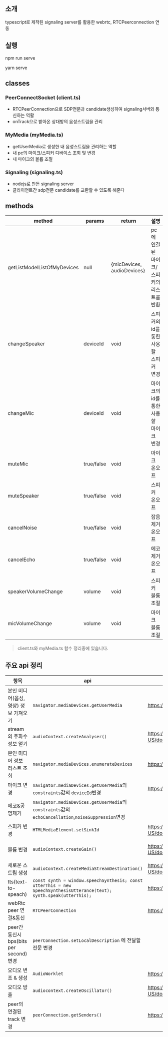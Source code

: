## 소개
typescript로 제작된 signaling server를 활용한 webrtc, RTCPeerconnection 연동

## 실행
npm run serve

yarn serve
 
## classes

### PeerConnectSocket (client.ts)
- RTCPeerConnection으로 SDP전문과 candidate생성하여 signaling서버와 통신하는 역활
- onTrack으로 받아온 상대방의 음성스트림을 관리

### MyMedia (myMedia.ts)
- getUserMedia로 생성한 내 음성스트림을 관리하는 역할
- 내 pc의 마이크/스피커 디바이스 조회 및 변경
- 내 마이크의 볼륨 조절

### Signaling (signaling.ts)
- nodejs로 만든 signaling server
- 클라이언트간 sdp전문 candidate를 교환할 수 있도록 해준다

## methods
| method | params | return | 설명 |
| - | - | - | - |
| getListModelListOfMyDevices | null | {micDevices, audioDevices} | pc에 연결된 마이크/스피커의 리스트를 반환 |
| changeSpeaker | deviceId | void | 스피커의 id를 통한 사용할 스피커 변경 |
| changeMic | deviceId | void | 마이크의 id를 통한 사용할 마이크 변경 |
| muteMic | true/false | void | 마이크 온오프 |
| muteSpeaker | true/false | void | 스피커 온오프 |
| cancelNoise | true/false | void | 잡음제거 온오프 |
| cancelEcho | true/false | void | 에코제거 온오프 |
| speakerVolumeChange | volume | void | 스피커 볼륨조절 |
| micVolumeChange | volume | void | 마이크 볼륨조절 |
> client.ts와 myMedia.ts 함수 정리중에 있습니다.


## 주요 api 정리
| 항목 | api | 참고사이트 | 비고 |
| - | - | - | - |
| 본인 미디어(음성,영상) 정보 가져오기 | `navigator.mediaDevices.getUserMedia` | https://developer.mozilla.org/en-US/docs/Web/API/MediaDevices/getUserMedia | |
| stream의 주파수 정보 얻기	| `audioContext.createAnalyser()` | https://developer.mozilla.org/en-US/docs/Web/API/BaseAudioContext/createAnalyser |
| 본인 미디어 정보 리스트 조회 | `navigator.mediaDevices.enumerateDevices` | https://developer.mozilla.org/ko/docs/Web/API/MediaDevices/enumerateDevices	
| 마이크 변경 | `navigator.mediaDevices.getUserMedia`의 `constraints`값의 `deviceId`변경 | https://developer.mozilla.org/en-US/docs/Web/API/MediaDevices/getUserMedia | 
| 에코&공명제거	| `navigator.mediaDevices.getUserMedia`의 `constraints`값의 `echoCancellation`,`noiseSuppression`변경 | |
| 스피커 변경 | `HTMLMediaElement.setSinkId` | https://developer.mozilla.org/en-US/docs/Web/API/HTMLMediaElement/setSinkId |	
| 볼륨 변경	| `audioContext.createGain()` | https://developer.mozilla.org/en-US/docs/Web/API/BaseAudioContext/createGain | 본인 마이크 볼륨 변경 방법 https://stackoverflow.com/questions/38873061/how-to-increase-mic-gain-in-webrtc |
| 새로운 스트림 생성 | `audioContext.createMediaStreamDestination()` | https://developer.mozilla.org/en-US/docs/Web/API/AudioContext/createMediaStreamDestination	|
| tts(text-to-speach) | `const synth = window.speechSynthesis; const utterThis = new SpeechSynthesisUtterance(text); synth.speak(utterThis); `| https://developer.mozilla.org/en-US/docs/Web/API/Web_Speech_API |
| webRtc peer 연결&통신	| `RTCPeerConnection` | https://developer.mozilla.org/ko/docs/Web/API/RTCPeerConnection | 
| peer간 통신시 bps(bits per second) 변경 | `peerConnection.setLocalDescription` 에 전달할 전문 변경 | | d`escription.sdp.replace("minptime=10", "minptime=10; maxaveragebitrate=7000");` |
| 오디오 변조 & 생성 | `AudioWorklet` | https://developer.mozilla.org/en-US/docs/Web/API/AudioWorklet	 | 
| 오디오 방출 | `audiocontext.createOscillator()` | https://developer.mozilla.org/en-US/docs/Web/API/BaseAudioContext/createOscillator |
| peer의 연결된 track 변경 | `peerConnection.getSenders()` | https://developer.mozilla.org/en-US/docs/Web/API/RTCRtpSender/replaceTrack | 	마이크, 스피커등의 변경으로 stream , track 변경해야할때 |
